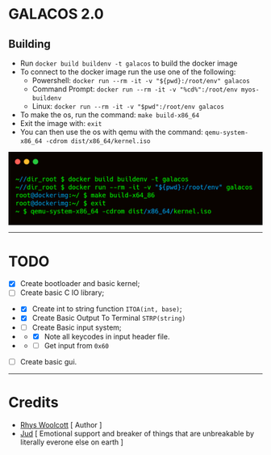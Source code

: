 # GALACOS 2.0

## Building
- Run `docker build buildenv -t galacos` to build the docker image
- To connect to the docker image run the use one of the following:
    - Powershell: `docker run --rm -it -v "${pwd}:/root/env" galacos`
    - Command Prompt: `docker run --rm -it -v "%cd%":/root/env myos-buildenv`
    - Linux: `docker run --rm -it -v "$pwd":/root/env galacos`
- To make the os, run the command: `make build-x86_64`
- Exit the image with: `exit`
- You can then use the os with qemu with the command: `qemu-system-x86_64 -cdrom dist/x86_64/kernel.iso`

<img align="center" src="./assets/building.png">

---
# TODO
- [X] Create bootloader and basic kernel;
- [ ] Create basic C IO library;
- - [X] Create int to string function `ITOA(int, base)`;
- - [X] Create Basic Output To Terminal `STRP(string)`
- - [ ] Create Basic input system;
- - - [X] Note all keycodes in input header file.
- - - [ ] Get input from `0x60`
- [ ] Create basic gui.

---
# Credits
- [Rhys Woolcott](https://github.com/Rhys-Woolcott) [ Author ]
- [Jud](https://github.com/musteat64) [ Emotional support and breaker of things that are unbreakable by literally everone else on earth ] 
